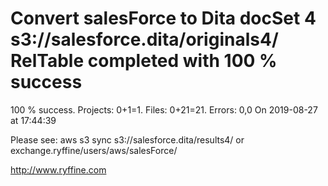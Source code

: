 # Convert salesForce to Dita docSet 4 s3://salesforce.dita/originals4/ RelTable completed with 100 % success

100 % success. Projects: 0+1=1.  Files: 0+21=21. Errors: 0,0  On 2019-08-27 at 17:44:39



Please see: aws s3 sync s3://salesforce.dita/results4/ or exchange.ryffine/users/aws/salesForce/

http://www.ryffine.com
